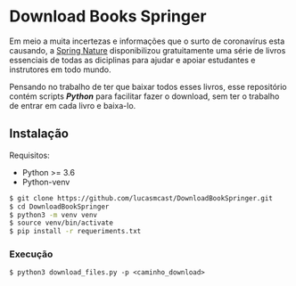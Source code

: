 # Download Books Springer
Em meio a muita incertezas e informações que o surto de coronavírus esta causando,
a [Spring Nature](https://www.springernature.com/br) disponibilizou gratuitamente uma
série de livros essenciais de todas as diciplinas para ajudar e apoiar estudantes e 
instrutores em todo mundo.

Pensando no trabalho de ter que baixar todos esses livros, esse repositório contém scripts ***Python***
para facilitar fazer o download, sem ter o trabalho de entrar em cada livro e baixa-lo.

## Instalação

Requisitos:

- Python >= 3.6
- Python-venv

```sh
$ git clone https://github.com/lucasmcast/DownloadBookSpringer.git
$ cd DownloadBookSpringer
$ python3 -m venv venv
$ source venv/bin/activate
$ pip install -r requeriments.txt
```
### Execução

```$ python3 download_files.py -p <caminho_download>```
